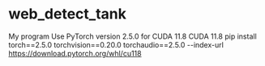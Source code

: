 # web_detect_tank
My program Use PyTorch version 2.5.0 for CUDA 11.8
CUDA 11.8
pip install torch==2.5.0 torchvision==0.20.0 torchaudio==2.5.0 --index-url https://download.pytorch.org/whl/cu118